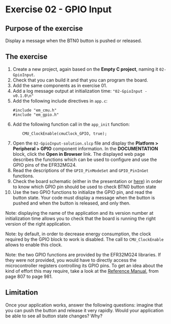 # Exercise 02 - GPIO Input

## Purpose of the exercise

Display a message when the BTN0 button is pushed or released.

## The exercise

1. Create a new project, again based on the **Empty C project**, naming it `02-GpioInput`.
2. Check that you can build it and that you can program the board.
3. Add the same components as in exercise 01.
4. Add a log message output at initialization time: `"02-GpioInput - v0.1.0\n"`
5. Add the following include directives in `app.c`:
    ```
    #include "em_cmu.h"
    #include "em_gpio.h"
    ```
6. Add the following function call in the `app_init` function:
    ```
        CMU_ClockEnable(cmuClock_GPIO, true);
    ```
7. Open the `02-GpioInput-solution.slcp` file and display the **Platform > Peripheral > GPIO** component information. In the **DOCUMENTATION** block, click the **Open in Browser** link. The displayed web page describes the functions which can be used to configure and use the GPIO pins of the EFR32MG24.
8. Read the descriptions of the `GPIO_PinModeSet` and `GPIO_PinInGet` functions.
9. Check the board schematic (either in the presentation or [here](https://www.silabs.com/documents/public/schematic-files/BRD2601B-A01-schematic.pdf)) in order to know which GPIO pin should be used to check BTN0 button state
10. Use the two GPIO functions to initialize the GPIO pin, and read the button state. Your code must display a message when the button is pushed and when the button is released, and only then.

Note: displaying the name of the application and its version number at initialization time allows you to check that the board is running the right version of the right application.

Note: by default, in order to decrease energy consumption, the clock required by the GPIO block to work is disabled. The call to `CMU_ClockEnable` allows to enable this clock.

Note: the two GPIO functions are provided by the EFR32MG24 libraries. If they were not provided, you would have to directly access the microcontroller registers controlling its GPIO pins. To get an idea about the kind of effort this may require, take a look at the [Reference Manual](https://www.silabs.com/documents/public/reference-manuals/efr32xg24-rm.pdf), from page 807 to page 981.

## Limitation

Once your application works, answer the following questions: imagine that you can push the button and release it very rapidly. Would your application be able to see all button state changes? Why?